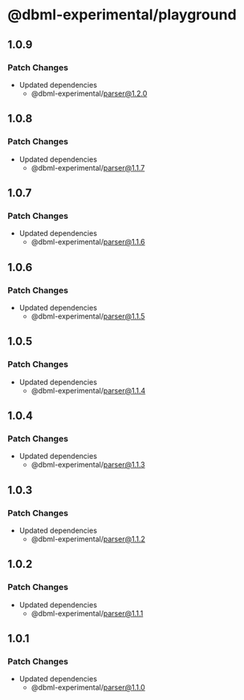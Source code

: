 # @dbml-experimental/playground

## 1.0.9

### Patch Changes

- Updated dependencies
  - @dbml-experimental/parser@1.2.0

## 1.0.8

### Patch Changes

- Updated dependencies
  - @dbml-experimental/parser@1.1.7

## 1.0.7

### Patch Changes

- Updated dependencies
  - @dbml-experimental/parser@1.1.6

## 1.0.6

### Patch Changes

- Updated dependencies
  - @dbml-experimental/parser@1.1.5

## 1.0.5

### Patch Changes

- Updated dependencies
  - @dbml-experimental/parser@1.1.4

## 1.0.4

### Patch Changes

- Updated dependencies
  - @dbml-experimental/parser@1.1.3

## 1.0.3

### Patch Changes

- Updated dependencies
  - @dbml-experimental/parser@1.1.2

## 1.0.2

### Patch Changes

- Updated dependencies
  - @dbml-experimental/parser@1.1.1

## 1.0.1

### Patch Changes

- Updated dependencies
  - @dbml-experimental/parser@1.1.0
